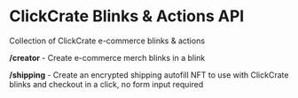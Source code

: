 # ClickCrate Blinks & Actions API
Collection of ClickCrate e-commerce blinks & actions


**/creator** - Create e-commerce merch blinks in a blink

**/shipping** - Create an encrypted shipping autofill NFT to use with ClickCrate blinks and checkout in a click, no form input required
